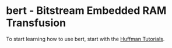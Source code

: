 # bert - Bitstream Embedded RAM Transfusion


To start learning how to use bert, start with the [Huffman Tutorials](docs/tutorials/README.md).


